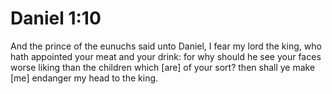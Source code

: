 # Daniel 1:10

And the prince of the eunuchs said unto Daniel, I fear my lord the king, who hath appointed your meat and your drink: for why should he see your faces worse liking than the children which [are] of your sort? then shall ye make [me] endanger my head to the king.